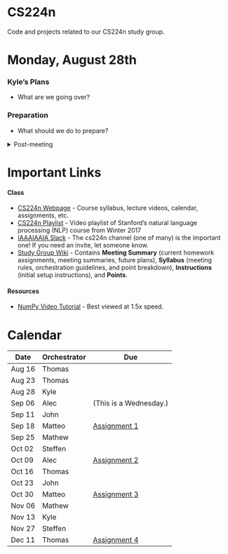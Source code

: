 # CS224n
Code and projects related to our CS224n study group.

# Monday, August 28th
### Kyle’s Plans
- What are we going over?

### Preparation
- What should we do to prepare?

<details>
<summary>Post-meeting</summary>
<p>

### Homework/Participation
- [1pt] You have three points per person to allocate.
- [1pt] You can split them up however you want between homework and participation.
- [1pt] Try to make objective tasks and remember that lotteries are meant to tax the poor.
- Due: Month 0th @ 0pm

### Summary
- What did we go over?
- What notable events occurred? What do you think worked? What didn’t work?
</p>
</details>

# Important Links

#### Class
- [CS224n Webpage](http://web.stanford.edu/class/cs224n/) - Course syllabus, lecture videos, calendar, assignments, etc.
- [CS224n Playlist](https://www.youtube.com/playlist?list=PL3FW7Lu3i5Jsnh1rnUwq_TcylNr7EkRe6) - Video playlist of Stanford’s natural language processing (NLP) course from Winter 2017
- [IAAAIAAIA Slack](https://iaaaiaaia.slack.com/) - The cs224n channel (one of many) is the important one! If you need an invite, let someone know.
- [Study Group Wiki](https://github.com/IAAAIAAIA/studyGroup/wiki) - Contains **Meeting Summary** (current homework assignments, meeting summaries, future plans), **Syllabus** (meeting rules, orchestration guidelines, and point breakdown), **Instructions** (initial setup instructions), and **Points**.

#### Resources
- [NumPy Video Tutorial](https://www.youtube.com/watch?v=1zmV8lZsHF4) - Best viewed at 1.5x speed.

# Calendar
| Date   | Orchestrator | Due                                                                         |
| ------ | ------------ | --------------------------------------------------------------------------- |
| Aug 16 | Thomas       |                                                                             |
| Aug 23 | Thomas       |                                                                             |
| Aug 28 | Kyle         |                                                                             |
| Sep 06 | Alec         | (This is a Wednesday.)                                                      |
| Sep 11 | John         |                                                                             |
| Sep 18 | Matteo       | [Assignment 1](http://web.stanford.edu/class/cs224n/assignment1/index.html) |
| Sep 25 | Mathew       |                                                                             |
| Oct 02 | Steffen      |                                                                             |
| Oct 09 | Alec         | [Assignment 2](http://web.stanford.edu/class/cs224n/assignment2/index.html) |
| Oct 16 | Thomas       |                                                                             |
| Oct 23 | John         |                                                                             |
| Oct 30 | Matteo       | [Assignment 3](http://web.stanford.edu/class/cs224n/assignment3/index.html) |
| Nov 06 | Mathew       |                                                                             |
| Nov 13 | Kyle         |                                                                             |
| Nov 27 | Steffen      |                                                                             |
| Dec 11 | Thomas       | [Assignment 4](http://web.stanford.edu/class/cs224n/assignment3/index.html) |
